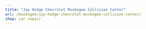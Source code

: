 ```yaml
---
title: "Jay Hodge Chevrolet Muskogee Collision Center"
url: /muskogee/jay-hodge-chevrolet-muskogee-collision-center/
shop: car repair
---
```

